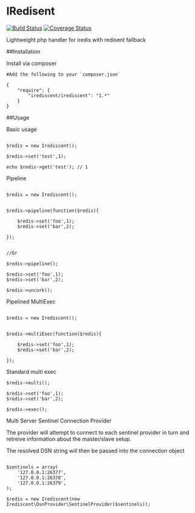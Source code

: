 IRedisent
========
[![Build Status](https://travis-ci.org/joegreen0991/irediscent.svg)](https://travis-ci.org/joegreen0991/irediscent)  [![Coverage Status](https://coveralls.io/repos/joegreen0991/irediscent/badge.png?branch=master)](https://coveralls.io/r/joegreen0991/irediscent?branch=master)

Lightweight php handler for iredis with redisent fallback

##Installation

Install via composer

~~~
#Add the following to your `composer.json`

{
    "require": {
        "irediscent/irediscent": "1.*"
    }
}
~~~


##Usage

Basic usage

~~~

$redis = new Irediscent();

$redis->set('test',1);

echo $redis->get('test'); // 1

~~~

Pipeline

~~~

$redis = new Irediscent();


$redis->pipeline(function($redis){

    $redis->set('foo',1);
    $redis->set('bar',2);

});


//Or

$redis->pipeline();

$redis->set('foo',1);
$redis->set('bar',2);

$redis->uncork();

~~~


Pipelined MultiExec

~~~

$redis = new Irediscent();


$redis->multiExec(function($redis){

    $redis->set('foo',1);
    $redis->set('bar',2);

});

~~~

Standard multi exec

~~~
$redis->multi();

$redis->set('foo',1);
$redis->set('bar',2);

$redis->exec();

~~~


Multi Server Sentinel Connection Provider

The provider will attempt to connect to each sentinel provider in turn and retreive information about the master/slave setup.

The resolved DSN string will then be passed into the connection object

~~~

$sentinels = array(
    '127.0.0.1:26377',
    '127.0.0.1:26378',
    '127.0.0.1:26379',
);

$redis = new Irediscent(new Irediscent\DsnProvider\SentinelProvider($sentinels));

~~~
